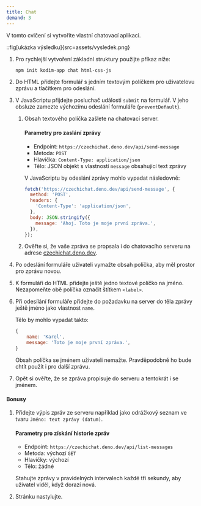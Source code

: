 ```yaml
---
title: Chat
demand: 3
---
```


V tomto cvičení si vytvoříte vlastní chatovací aplikaci.

::fig[ukázka výsledku]{src=assets/vysledek.png}

1.  Pro rychlejší vytvoření základní struktury použijte příkaz níže:

    ```bash
    npm init kodim-app chat html-css-js
    ```

1.  Do HTML přidejte formulář s jedním textovým políčkem pro uživatelovu zprávu a tlačítkem pro odeslání.

1.  V JavaScriptu přijdejte posluchač události `submit` na formulář. V jeho obsluze zamezte výchozímu odeslání formuláře (`preventDefault`).

    1.  Obsah textového políčka zašlete na chatovací server.

        #### Parametry pro zaslání zprávy

        - Endpoint: `https://czechichat.deno.dev/api/send-message`
        - Metoda: `POST`
        - Hlavička: `Content-Type: application/json`
        - Tělo: JSON objekt s vlastností `message` obsahující text zprávy

        V JavaScriptu by odeslání zprávy mohlo vypadat následovně:

        ```js
        fetch('https://czechichat.deno.dev/api/send-message', {
          method: 'POST',
          headers: {
            'Content-Type': 'application/json',
          },
          body: JSON.stringify({
            message: 'Ahoj. Toto je moje první zpráva.',
          }),
        });
        ```

    1.  Ověřte si, že vaše zpráva se propsala i do chatovacího serveru na adrese [czechichat.deno.dev](https://czechichat.deno.dev/).

1.  Po odeslání formuláře uživateli vymažte obsah políčka, aby měl prostor pro zprávu novou.

1.  K formuláři do HTML přidejte ještě jedno textové políčko na jméno. Nezapomeňte obě políčka označit štítkem `<label>`.

1.  Při odesílání formuláře přidejte do požadavku na server do těla zprávy ještě jméno jako vlastnost `name`.

    Tělo by mohlo vypadat takto:

    ```js
    {
    	name: 'Karel',
    	message: 'Toto je moje první zpráva.',
    }
    ```

    Obsah políčka se jménem uživateli nemažte. Pravděpodobně ho bude chtít použít i pro další zprávu.

1.  Opět si ověřte, že se zpráva propisuje do serveru a tentokrát i se jménem.

#### Bonusy

1.  Přidejte výpis zpráv ze serveru například jako odrážkový seznam ve tvaru `Jméno: text zprávy (datum)`.

    #### Parametry pro získání historie zpráv

    - Endpoint: `https://czechichat.deno.dev/api/list-messages`
    - Metoda: výchozí `GET`
    - Hlavičky: výchozí
    - Tělo: žádné

    Stahujte zprávy v pravidelných intervalech každé tři sekundy, aby uživatel viděl, když dorazí nová.

1.  Stránku nastylujte.
